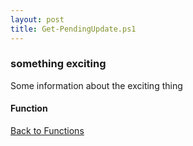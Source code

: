 ```yaml
---
layout: post
title: Get-PendingUpdate.ps1
---
```


### something exciting

Some information about the exciting thing

#### Function

<script src="https://gist-it.appspot.com/github.com/BanterBoy/scripts-blog/blob/master/PowerShell/functions/windowsUpdates/Get-PendingUpdate.ps1" crossorigin="anonymous"></script>

<a href="/menu/_pages/functions.html">Back to Functions</a>
